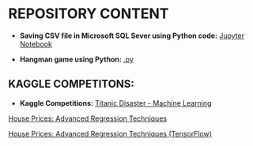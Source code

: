 # REPOSITORY CONTENT

* __Saving CSV file in Microsoft SQL Sever using Python code:__ 
[Jupyter Notebook](https://github.com/lucastiagooliveira/lucastiagooliveira/tree/master/db/Socioeconomics_Chicago)

* __Hangman game using Python:__ 
[.py](https://github.com/lucastiagooliveira/lucastiagooliveira/tree/master/Hangman_game)

## KAGGLE COMPETITONS:
* __Kaggle Competitions:__
[Titanic Disaster - Machine Learning](https://github.com/lucastiagooliveira/lucastiagooliveira/tree/master/Hangman_game)

[House Prices: Advanced Regression Techniques](https://nbviewer.jupyter.org/github/lucastiagooliveira/lucastiagooliveira/blob/master/Kaggle/house-prices-advanced-regression-techniques/house_price_regression.ipynb)

[House Prices: Advanced Regression Techniques (TensorFlow)](https://nbviewer.jupyter.org/github/lucastiagooliveira/lucastiagooliveira/blob/master/Kaggle/house-prices-advanced-regression-techniques/house_price_tesorflow.ipynb)
